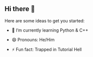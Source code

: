 ## Hi there 👋



Here are some ideas to get you started:


- 🌱 I’m currently learning Python & C++




- 😄 Pronouns: He/Him
- ⚡ Fun fact: Trapped in Tutorial Hell
